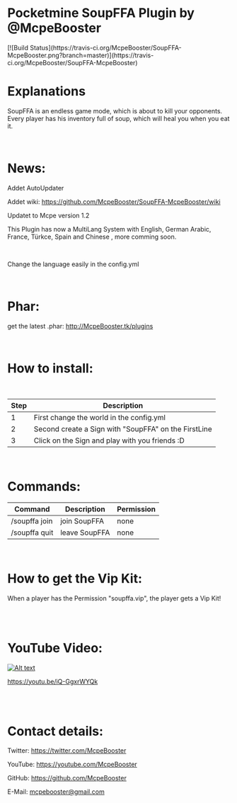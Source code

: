 <H1>Pocketmine SoupFFA Plugin by @McpeBooster</H1> [![Build Status](https://travis-ci.org/McpeBooster/SoupFFA-McpeBooster.png?branch=master)](https://travis-ci.org/McpeBooster/SoupFFA-McpeBooster)

<br>

<H1>Explanations</H1>

SoupFFA is an endless game mode, which is about to kill your opponents. Every player has his inventory full of soup, which will heal you when you eat it.

<br>

<H1>News:</H1>

Addet AutoUpdater

Addet wiki: https://github.com/McpeBooster/SoupFFA-McpeBooster/wiki

Updatet to Mcpe version 1.2

This Plugin has now a MultiLang System with English, German Arabic, France, Türkce, Spain and Chinese , more comming soon.

<br>

Change the language easily in the config.yml

<br>

<H1>Phar:</H1>

get the latest .phar: http://McpeBooster.tk/plugins

<br>

<H1>How to install:</H1>

<br>

| Step | Description |
| --- | --- |
| 1 | First change the world in the config.yml |
| 2 | Second create a Sign with "SoupFFA" on the FirstLine |
| 3 | Click on the Sign and play with you friends :D |

<br>

<H1>Commands:</H1>

| Command | Description | Permission |
| --- | --- | --- |
| /soupffa join | join SoupFFA | none |
| /soupffa quit | leave SoupFFA | none |

<br>

<H1>How to get the Vip Kit:</H1>

When a player has the Permission "soupffa.vip", the player gets a Vip Kit!

<br>

<br>

<H1>YouTube Video:</H1>

[![Alt text](https://img.youtube.com/vi/iQ-GgxrWYQk/0.jpg)](https://www.youtube.com/watch?v=iQ-GgxrWYQk)

https://youtu.be/iQ-GgxrWYQk

<br>

<br>

<H1>Contact details:</H1>

Twitter: https://twitter.com/McpeBooster

YouTube: https://youtube.com/McpeBooster

GitHub: https://github.com/McpeBooster

E-Mail: mcpebooster@gmail.com
